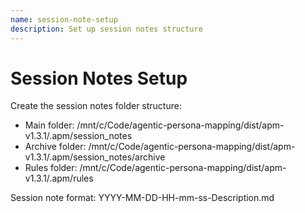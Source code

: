 ```yaml
---
name: session-note-setup
description: Set up session notes structure
---
```


# Session Notes Setup

Create the session notes folder structure:
- Main folder: /mnt/c/Code/agentic-persona-mapping/dist/apm-v1.3.1/.apm/session_notes
- Archive folder: /mnt/c/Code/agentic-persona-mapping/dist/apm-v1.3.1/.apm/session_notes/archive
- Rules folder: /mnt/c/Code/agentic-persona-mapping/dist/apm-v1.3.1/.apm/rules

Session note format: YYYY-MM-DD-HH-mm-ss-Description.md